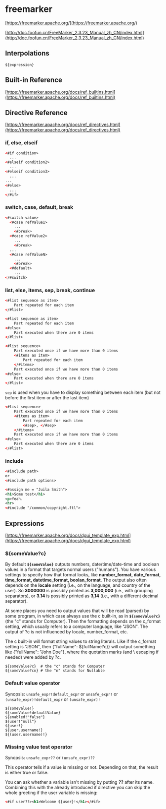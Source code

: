 # freemarker

[https://freemarker.apache.org/](https://freemarker.apache.org/)

[http://doc.foofun.cn/FreeMarker_2.3.23_Manual_zh_CN/index.html](http://doc.foofun.cn/FreeMarker_2.3.23_Manual_zh_CN/index.html)

## Interpolations

```
${expression}
```

## Built-in Reference

[https://freemarker.apache.org/docs/ref_builtins.html](https://freemarker.apache.org/docs/ref_builtins.html)

## Directive Reference

[https://freemarker.apache.org/docs/ref_directives.html](https://freemarker.apache.org/docs/ref_directives.html)

### if, else, elseif

```xml
<#if condition>
  ...
<#elseif condition2>
  ...
<#elseif condition3>
  ...
...
<#else>
  ...
</#if>
```

### switch, case, default, break

```xml
<#switch value>
  <#case refValue1>
    ...
    <#break>
  <#case refValue2>
    ...
    <#break>
  ...
  <#case refValueN>
    ...
    <#break>
  <#default>
    ...
</#switch>
```

### list, else, items, sep, break, continue

```xml
<#list sequence as item>
    Part repeated for each item
</#list>
```

```xml
<#list sequence as item>
    Part repeated for each item
<#else>
    Part executed when there are 0 items
</#list>
```

```xml
<#list sequence>
    Part executed once if we have more than 0 items
    <#items as item>
        Part repeated for each item
    </#items>
    Part executed once if we have more than 0 items
<#else>
    Part executed when there are 0 items
</#list>
```

`sep` is used when you have to display something between each item (but not before the first item or after the last item)

```xml
<#list sequence>
    Part executed once if we have more than 0 items
    <#items as item>
        Part repeated for each item
        <#sep>, </#sep>
    </#items>
    Part executed once if we have more than 0 items
<#else>
    Part executed when there are 0 items
</#list>
```

### include

```xml
<#include path>
or
<#include path options>
```

```xml
<#assign me = "Juila Smith">
<h1>Some test</h1>
<p>Yeah.
<hr>
<#include "/common/copyright.ftl">
```

## Expressions

[https://freemarker.apache.org/docs/dgui_template_exp.html](https://freemarker.apache.org/docs/dgui_template_exp.html)

### ${someValue?c}

By default **`${someValue}`** outputs numbers, date/time/date-time and boolean values in a format that targets normal users ("humans"). You have various settings to specify how that format looks, like **number_format, date_format, time_format, datetime_format, boolan_format**. The output also often depends on the **locale** setting (i.e., on the language, and country of the user). So **3000000** is possibly printed as **3,000,000** (i.e., with grouping separators), or **3.14** is possibly printed as **3,14** (i.e., with a different decimal separator).

At some places you need to output values that will be read (parsed) by some program, in which case always use the c built-in, as in **`${someValue?c}`** (the "c" stands for Computer). Then the formatting depends on the c_format setting, which usually refers to a computer language, like "JSON". The output of ?c is not influenced by locale, number_format, etc.

The c built-in will format string values to string literals. Like if the c_format setting is "JSON", then {"fullName": ${fullName?c}} will output something like {"fullName": "John Doe"}, where the quotation marks (and \ escaping if needed) were added by ?c.

```
${someValue?c}  # the "c" stands for Computer
${someValue?cn} # the "n" stands for Nullable
```

### Default value operator
Synopsis: `unsafe_expr!default_expr` or `unsafe_expr!` or `(unsafe_expr)!default_expr` or `(unsafe_expr)!`

```
${someValue!}
${someValue!defaultValue}
${enabled!"false"}
${user!"null"}
${user!}
${user.username!}
${(user.username)!}
```

### Missing value test operator

Synopsis: `unsafe_expr??` or `(unsafe_expr)??`

This operator tells if a value is missing or not. Depending on that, the result is either true or false.

You can ask whether a variable isn't missing by putting **??** after its name. Combining this with the already introduced if directive you can skip the whole greeting if the user variable is missing:

```xml
<#if user??><h1>Welcome ${user}!</h1></#if>
```
